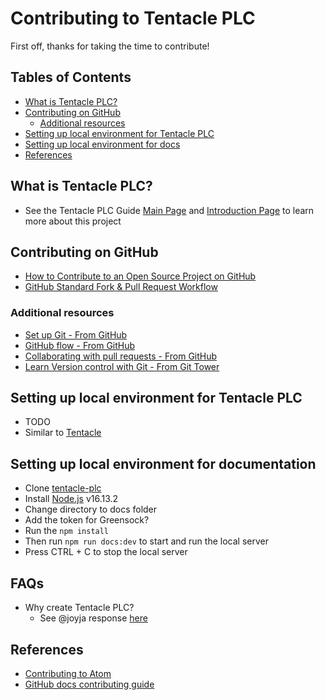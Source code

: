 # Contributing to Tentacle PLC

First off, thanks for taking the time to contribute!

## Tables of Contents

- [What is Tentacle PLC?](#what-is-tentacle-plc)
- [Contributing on GitHub](#contributing-on-github)
    - [Additional resources](#additional-resources)
- [Setting up local environment for Tentacle PLC](#setting-up-local-environment-for-tentacle-plc)
- [Setting up local environment for docs](#setting-up-local-environment-for-docs)
- [References](#references)

## What is Tentacle PLC?

- See the Tentacle PLC Guide [Main Page](https://www.tentacleplc.com/) and [Introduction Page](https://www.tentacleplc.com/guide/) to learn more about this project

## Contributing on GitHub

- [How to Contribute to an Open Source Project on GitHub](https://egghead.io/courses/how-to-contribute-to-an-open-source-project-on-github)
- [GitHub Standard Fork & Pull Request Workflow](https://gist.github.com/Chaser324/ce0505fbed06b947d962)

### Additional resources

- [Set up Git - From GitHub](https://docs.github.com/en/get-started/quickstart/set-up-git)
- [GitHub flow - From GitHub](https://docs.github.com/en/get-started/quickstart/github-flow)
- [Collaborating with pull requests - From GitHub](https://docs.github.com/en/github/collaborating-with-pull-requests)
- [Learn Version control with Git - From Git Tower](https://www.git-tower.com/learn/git/ebook)

## Setting up local environment for Tentacle PLC

- TODO
- Similar to [Tentacle](https://github.com/joyja/tentacle#starting-tentacle-on-boot)

## Setting up local environment for documentation

- Clone [tentacle-plc](https://github.com/joyja/tentacle-plc)
- Install [Node.js](https://nodejs.dev/download/package-manager/) v16.13.2
- Change directory to docs folder
- Add the token for Greensock?
- Run the `npm install`
- Then run `npm run docs:dev` to start and run the local server
- Press CTRL + C to stop the local server

## FAQs

- Why create Tentacle PLC?
    - See @joyja response [here](https://github.com/joyja/tentacle-plc/issues/1#issuecomment-1073314779)

## References

- [Contributing to Atom](https://github.com/atom/atom/blob/master/CONTRIBUTING.md#contributing-to-atom)
- [GitHub docs contributing guide](https://github.com/github/docs/blob/main/CONTRIBUTING.md)